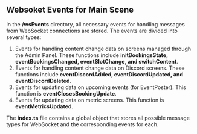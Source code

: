 ## Websoket Events for Main Scene

In the **/wsEvents** directory, all necessary events for handling messages from WebSocket connections are stored. The events are divided into several types:

1. Events for handling content change data on screens managed through the Admin Panel. These functions include **initBookingsState, eventBookingsChanged, eventSlotChange, and switchContent**.
2. Events for handling content change data on Discord screens. These functions include **eventDiscordAdded, eventDiscordUpdated, and eventDiscordDeleted**.
3. Events for updating data on upcoming events (for EventPoster). This function is **eventClosesBookingUpdate**.
4. Events for updating data on metric screens. This function is **eventMetricsUpdated**.

The **index.ts** file contains a global object that stores all possible message types for WebSocket and the corresponding events for each.
